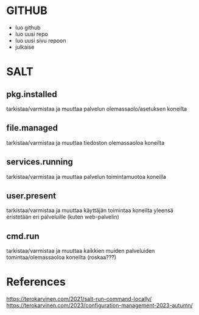 # GITHUB
  - luo github
  - luo uusi repo
  - luo uusi sivu repoon
  - julkaise

# SALT

## pkg.installed
tarkistaa/varmistaa ja muuttaa palvelun olemassaolo/asetuksen koneilta

## file.managed
tarkistaa/varmistaa ja muuttaa tiedoston olemassaoloa koneilta

## services.running
tarkistaa/varmistaa ja muuttaa palvelun toimintamuotoa koneilla

## user.present
tarkistaa/varmistaa ja muuttaa käyttäjän toimintaa koneilta
  yleensä eristetään eri palveluille (kuten web-palvelin)

## cmd.run
tarkistaa/varmistaa ja muuttaa kaikkien muiden palveluiden tomintaa/olemassaoloa koneilta (roskaa???)

# References
https://terokarvinen.com/2021/salt-run-command-locally/
https://terokarvinen.com/2023/configuration-management-2023-autumn/
